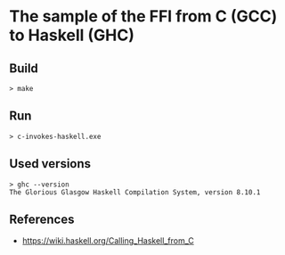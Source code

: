 # The sample of the FFI from C (GCC) to Haskell (GHC)

## Build

```
> make
```

## Run

```
> c-invokes-haskell.exe
```

## Used versions

```
> ghc --version
The Glorious Glasgow Haskell Compilation System, version 8.10.1
```

## References

- <https://wiki.haskell.org/Calling_Haskell_from_C>

